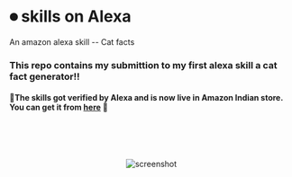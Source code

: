 # ⏺ skills on Alexa 
An amazon alexa skill --  Cat facts

<h3>This repo contains my submittion to my first alexa skill a cat fact generator!!</h3> 

#### 🌟The skills got verified by Alexa and is now live in Amazon Indian store. You can get it from [here](https://www.amazon.in/dp/B0872Y1BPH/ref=cm_cr_arp_d_product_top?ie=UTF8) 💖 

<br>
<br>
<br>
<p align="center">
     <img  alt="screenshot" src="https://github.com/Harikrishnan6336/skills_on_Alexa--Cat_facts/blob/Screenshot_included/Screenshot%20(16).png"/>
</p>
